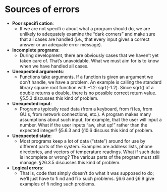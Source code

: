 # Sources of errors

- **Poor specifi cation**:
  - If we are not specifi c about what a program should do, we are unlikely to adequately examine the “dark corners” and make sure that all cases are handled (i.e., that every input gives a correct answer or an adequate error message).
- **Incomplete programs**:
  - During development, there are obviously cases that we haven’t yet taken care of. That’s unavoidable. What we must aim for is to know when we have handled all cases.
- **Unexpected arguments**:
  - Functions take arguments. If a function is given an argument we don’t handle, we have a problem. An example is calling the standard library square root function with –1.2: sqrt(–1.2). Since sqrt() of a double returns a double, there is no possible correct return value. §5.5.3 discusses this kind of problem.
- **Unexpected input**:
  - Programs typically read data (from a keyboard, from fi les, from GUIs, from network connections, etc.). A program makes many assumptions about such input, for example, that the user will input a number. What if the user inputs “aw, shut up!” rather than the expected integer? §5.6.3 and §10.6 discuss this kind of problem.
- **Unexpected state**:
  - Most programs keep a lot of data (“state”) around for use by different parts of the system. Examples are address lists, phone directories, and vectors of temperature readings. What if such data is incomplete or wrong? The various parts of the program must still manage. §26.3.5 discusses this kind of problem.
- **Logical errors**:
  - That is, code that simply doesn’t do what it was supposed to do; we’ll just have to fi nd and fi x such problems. §6.6 and §6.9 give examples of fi nding such problems.
